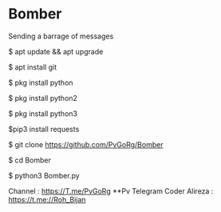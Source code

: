 # Bomber
Sending a barrage of messages

$ apt update && apt upgrade

$ apt install git

$ pkg install python

$ pkg install python2

$ pkg install python3

$pip3 install requests

$ git clone https://github.com/PvGoRg/Bomber

$ cd Bomber

$ python3 Bomber.py

Channel : https://T.me/PvGoRg
**Pv Telegram Coder Alireza : https://t.me://Roh_Bijan
